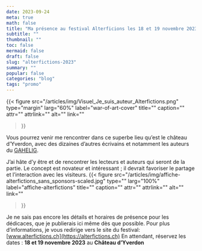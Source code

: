 ```yaml
---
date: 2023-09-24 
meta: true
math: false
title: "Ma présence au festival Alterficions les 18 et 19 novembre 2023"
subtitle: ""
thumbnail: ""
toc: false
mermaid: false
draft: false
slug: "alterfictions-2023"
summary: "" 
popular: false
categories: "blog"
tags: "promo"
--- 
```


{{< figure
  src="/articles/img/Visuel_Je_suis_auteur_Alterfictions.png"
  type="margin"
  larg="60%"
  label="war-of-art-cover"
  title=""
  caption=""
  attr=""
  attrlink=""
  alt=""
  link=""
 >}}

Vous pourrez venir me rencontrer dans ce superbe lieu qu’est le château d’Yverdon, avec des dizaines d’autres écrivains et notamment les auteurs du [GAHELIG](https://gahelig.ch).

J’ai hâte d’y être et de rencontrer les lecteurs et auteurs qui seront de la partie. Le concept est novateur et intéressant ; il devrait favoriser le partage et l’interaction avec les visiteurs.
{{< figure
  src="/articles/img/affiche-alterfictions_sans_sponsors-scaled.jpg"
  type=""
  larg="100%"
  label="affiche-alterfictions"
  title=""
  caption=""
  attr=""
  attrlink=""
  alt=""
  link=""
 >}}

Je ne sais pas encore les détails et horaires de présence pour les dédicaces, que je publierais ici même dès que possible.
Pour plus d’informations, je vous redirige vers le site du festival: [www.alterfictions.ch](https://alterfictions.ch)
En attendant, réservez les dates :
**18 et 19 novembre 2023** au **Château d’Yverdon**
